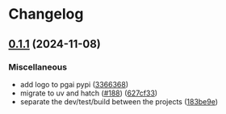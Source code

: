 # Changelog

## [0.1.1](https://github.com/guruh46/pgai/compare/pgai-v0.1.0...pgai-v0.1.1) (2024-11-08)


### Miscellaneous

* add logo to pgai pypi ([3366368](https://github.com/guruh46/pgai/commit/336636872b39ce371d801f4ffacd1ea57e67b9f5))
* migrate to uv and hatch ([#188](https://github.com/guruh46/pgai/issues/188)) ([627cf33](https://github.com/guruh46/pgai/commit/627cf33e802cac01f2a204aecf994ceb9509a84e))
* separate the dev/test/build between the projects ([183be9e](https://github.com/guruh46/pgai/commit/183be9e82632287c35081c4eefd81ff99d4bd4ba))
